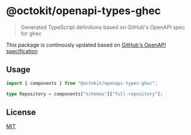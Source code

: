# @octokit/openapi-types-ghec

> Generated TypeScript definitions based on GitHub's OpenAPI spec for ghec

This package is continously updated based on [GitHub's OpenAPI specification](https://github.com/github/rest-api-description/)

## Usage

```ts
import { components } from "@octokit/openapi-types-ghec";

type Repository = components["schemas"]["full-repository"];
```

## License

[MIT](LICENSE)
